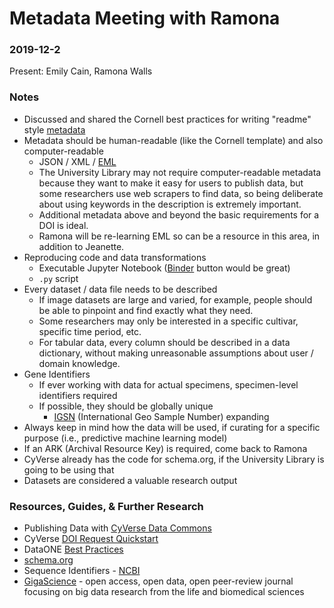 # Metadata Meeting with Ramona
### 2019-12-2

Present: Emily Cain, Ramona Walls

### Notes

* Discussed and shared the Cornell best practices for writing "readme" style [metadata](https://data.research.cornell.edu/content/readme)
* Metadata should be human-readable (like the Cornell template) and also computer-readable
    * JSON / XML / [EML](https://www.dataone.org/software-tools/tags/EML)
    * The University Library may not require computer-readable metadata because they want to make it easy for users to publish data, but some researchers use web scrapers to find data, so being deliberate about using keywords in the description is extremely important.
    * Additional metadata above and beyond the basic requirements for a DOI is ideal.
    * Ramona will be re-learning EML so can be a resource in this area, in addition to Jeanette.
* Reproducing code and data transformations
    * Executable Jupyter Notebook ([Binder](https://mybinder.org/) button would be great)
    * `.py` script
* Every dataset / data file needs to be described
    * If image datasets are large and varied, for example, people should be able to pinpoint and find exactly what they need. 
    * Some researchers may only be interested in a specific cultivar, specific time period, etc.
    * For tabular data, every column should be described in a data dictionary, without making unreasonable assumptions about user / domain knowledge. 
* Gene Identifiers
    * If ever working with data for actual specimens, specimen-level identifiers required
    * If possible, they should be globally unique
        * [IGSN](http://www.geosamples.org/aboutigsn) (International Geo Sample Number) expanding
* Always keep in mind how the data will be used, if curating for a specific purpose (i.e., predictive machine learning model)
* If an ARK (Archival Resource Key) is required, come back to Ramona
* CyVerse already has the code for schema.org, if the University Library is going to be using that
* Datasets are considered a valuable research output

### Resources, Guides, & Further Research
* Publishing Data with [CyVerse Data Commons](https://wiki.cyverse.org/wiki/display/DC/Publishing+Data+through+the+Data+Commons)
* CyVerse [DOI Request Quickstart](https://cyverse-doi-request-quickstart.readthedocs-hosted.com/en/latest/organize.html)
* DataONE [Best Practices](https://www.dataone.org/best-practices)
* [schema.org](http://schema.org/)
* Sequence Identifiers - [NCBI](https://www.ncbi.nlm.nih.gov/genbank/sequenceids/)
* [GigaScience](https://academic.oup.com/gigascience) - open access, open data, open peer-review journal focusing on big data research from the life and biomedical sciences
